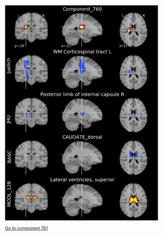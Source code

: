 


![760](preliminary/760.jpg "Component 760")

[Go to component 761](https://parietal-inria.github.io/MODL_atlas/1024/761 "Component 761")